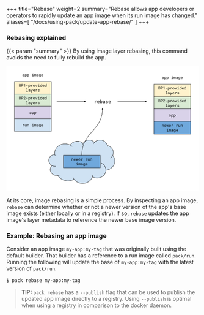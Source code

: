+++
title="Rebase"
weight=2
summary="Rebase allows app developers or operators to rapidly update an app image when its run image has changed."
aliases=[
    "/docs/using-pack/update-app-rebase/"
]
+++

### Rebasing explained

{{< param "summary" >}} By using image layer rebasing, this command avoids the need to fully rebuild the app.

![rebase diagram](/docs/concepts/operations/rebase.svg)

At its core, image rebasing is a simple process. By inspecting an app image, `rebase` can determine whether or not a
newer version of the app's base image exists (either locally or in a registry). If so, `rebase` updates the app image's
layer metadata to reference the newer base image version.

### Example: Rebasing an app image

Consider an app image `my-app:my-tag` that was originally built using the default builder.
That builder has a reference to a run image called `pack/run`.
Running the following will update the base of `my-app:my-tag` with the latest version of `pack/run`.

```bash
$ pack rebase my-app:my-tag
```

> **TIP:** `pack rebase` has a `--publish` flag that can be used to publish the updated app image directly to a registry. 
> Using `--publish` is optimal when using a registry in comparison to the docker daemon.

[build]: /docs/for-app-developers/tutorials/build-basic-app/